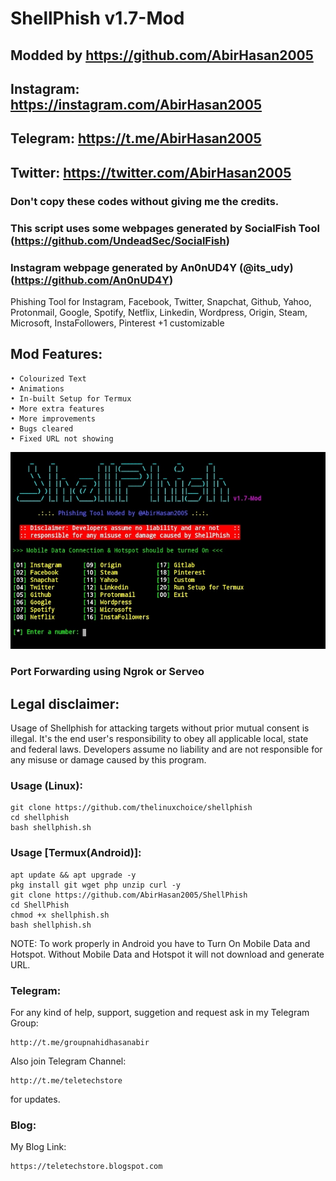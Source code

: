# ShellPhish v1.7-Mod
## Modded by https://github.com/AbirHasan2005
## Instagram: https://instagram.com/AbirHasan2005
## Telegram: https://t.me/AbirHasan2005
## Twitter: https://twitter.com/AbirHasan2005
### Don't copy these codes without giving me the credits. 
### This script uses some webpages generated by SocialFish Tool (https://github.com/UndeadSec/SocialFish)
### Instagram webpage generated by An0nUD4Y (@its_udy) (https://github.com/An0nUD4Y)

Phishing Tool for Instagram, Facebook, Twitter, Snapchat, Github, Yahoo, Protonmail, Google, Spotify, Netflix, Linkedin, Wordpress, Origin, Steam, Microsoft, InstaFollowers, Pinterest +1 customizable

## Mod Features:
```
• Colourized Text
• Animations
• In-built Setup for Termux
• More extra features
• More improvements
• Bugs cleared
• Fixed URL not showing
```
![Test Image 1](IMG_20200702_212654.jpg)

### Port Forwarding using Ngrok or Serveo

## Legal disclaimer:

Usage of Shellphish for attacking targets without prior mutual consent is illegal. It's the end user's responsibility to obey all applicable local, state and federal laws. Developers assume no liability and are not responsible for any misuse or damage caused by this program.

### Usage (Linux):
```
git clone https://github.com/thelinuxchoice/shellphish
cd shellphish
bash shellphish.sh
```

### Usage [Termux(Android)]:
```
apt update && apt upgrade -y
pkg install git wget php unzip curl -y
git clone https://github.com/AbirHasan2005/ShellPhish
cd ShellPhish
chmod +x shellphish.sh
bash shellphish.sh
```

NOTE: To work properly in Android you have to Turn On Mobile Data and Hotspot. Without Mobile Data and Hotspot it will not download and generate URL.

### Telegram:

For any kind of help, support, suggetion and request ask in my
Telegram Group:
```
http://t.me/groupnahidhasanabir
```

Also join
Telegram Channel:
```
http://t.me/teletechstore
```
for updates.


### Blog:

My Blog Link:
```
https://teletechstore.blogspot.com
```
